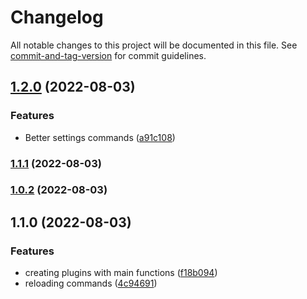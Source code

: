 # Changelog

All notable changes to this project will be documented in this file. See [commit-and-tag-version](https://github.com/absolute-version/commit-and-tag-version) for commit guidelines.

## [1.2.0](https://github.com/Mara-Li/obsidian-group-snippets/compare/1.1.0...1.2.0) (2022-08-03)


### Features

* Better settings commands ([a91c108](https://github.com/Mara-Li/obsidian-group-snippets/commit/a91c10857baa2a88fc43015d47bc0c2fe9dc4381))

### [1.1.1](https://github.com/Mara-Li/obsidian-group-snippets/compare/1.1.0...1.1.1) (2022-08-03)

### [1.0.2](https://github.com/Mara-Li/obsidian-group-snippets/compare/1.1.0...1.0.2) (2022-08-03)

## 1.1.0 (2022-08-03)


### Features

* creating plugins with main functions ([f18b094](https://github.com/Mara-Li/obsidian-group-snippets/commit/f18b094151d4402531ea49bafd7d24817b157b2f))
* reloading commands ([4c94691](https://github.com/Mara-Li/obsidian-group-snippets/commit/4c9469154f5d8a2a76ee339bc43a46cbff6e00df))

